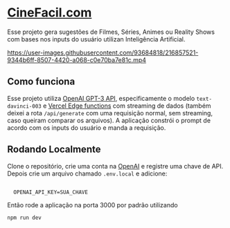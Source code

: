 # [CineFacil.com](https://cinefacil.vercel.app/)

Esse projeto gera sugestões de Filmes, Séries, Animes ou Reality Shows com bases nos inputs do usuário utilizan Inteligência Artificial.

https://user-images.githubusercontent.com/93684818/216857521-9344b6ff-8507-4420-a068-c0e70ba7e81c.mp4

## Como funciona

Esse projeto utiliza [OpenAI GPT-3 API](https://openai.com/api), especificamente o modelo `text-davinci-003` e [Vercel Edge functions](https://vercel.com/features/edge-functions) com streaming de dados (também deixei a rota `/api/generate` com uma requisição normal, sem streaming, caso queiram comparar os arquivos). A aplicação constrói o prompt de acordo com os inputs do usuário e manda a requisição. 

## Rodando Localmente

Clone o repositório, crie uma conta na [OpenAI](https://beta.openai.com/account/api-keys) e registre uma chave de API.
Depois crie um arquivo chamado `.env.local` e adicione: 

```env

  OPENAI_API_KEY=SUA_CHAVE

```

Então rode a aplicação na porta 3000 por padrão utilizando 

```bash
npm run dev
```
